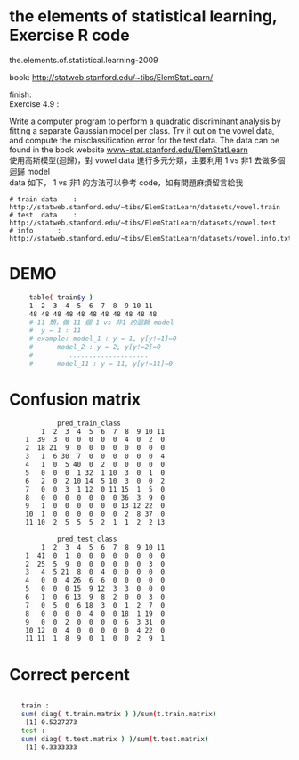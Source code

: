 # the elements of statistical learning, Exercise R code
the.elements.of.statistical.learning-2009

book: http://statweb.stanford.edu/~tibs/ElemStatLearn/

finish:<br>
Exercise 4.9 : <br>

Write a computer program to perform a quadratic discriminant
analysis by fitting a separate Gaussian model per class. Try it out on the
vowel data, and compute the misclassification error for the test data. The
data can be found in the book website www-stat.stanford.edu/ElemStatLearn <br>
使用高斯模型(迴歸)，對 vowel data 進行多元分類，主要利用 1 vs 非1 去做多個迴歸 model<br>
data 如下， 1 vs 非1 的方法可以參考 code，如有問題麻煩留言給我

	# train data 	: http://statweb.stanford.edu/~tibs/ElemStatLearn/datasets/vowel.train
	# test  data 	: http://statweb.stanford.edu/~tibs/ElemStatLearn/datasets/vowel.test
	# info		: http://statweb.stanford.edu/~tibs/ElemStatLearn/datasets/vowel.info.txt


 #  DEMO <br> 
```sh
	 table( train$y )
	 1  2  3  4  5  6  7  8  9 10 11 
	 48 48 48 48 48 48 48 48 48 48 48
	 # 11 類，做 11 個 1 vs 非1 的迴歸 model
	 #  y = 1 : 11
	 # example:	model_1 : y = 1, y[y!=1]=0
	 #		model_2 : y = 2, y[y!=2]=0
	 #		   ....................
	 #		model_11 : y = 11, y[y!=11]=0
```	
 #  Confusion matrix <br> 	
 
```sh
     		pred_train_class
  	    1  2  3  4  5  6  7  8  9 10 11
	1  39  3  0  0  0  0  0  4  0  2  0
	2  18 21  9  0  0  0  0  0  0  0  0
	3   1  6 30  7  0  0  0  0  0  0  4
	4   1  0  5 40  0  2  0  0  0  0  0
	5   0  0  0  1 32  1 10  3  0  1  0
	6   2  0  2 10 14  5 10  3  0  0  2
	7   0  0  3  1 12  0 11 15  1  5  0
	8   0  0  0  0  0  0  0 36  3  9  0
	9   1  0  0  0  0  0  0 13 12 22  0
	10  1  0  0  0  0  0  0  2  8 37  0
	11 10  2  5  5  5  2  1  1  2  2 13
	   
     		pred_test_class
  	    1  2  3  4  5  6  7  8  9 10 11
   	1  41  0  1  0  0  0  0  0  0  0  0
   	2  25  5  9  0  0  0  0  0  0  3  0
   	3   4  5 21  8  0  4  0  0  0  0  0
   	4   0  0  4 26  6  6  0  0  0  0  0
   	5   0  0  0 15  9 12  3  3  0  0  0
   	6   1  0  6 13  9  8  2  0  0  3  0
   	7   0  5  0  6 18  3  0  1  2  7  0
   	8   0  0  0  0  4  0  0 18  1 19  0
   	9   0  0  2  0  0  0  0  6  3 31  0
	10 12  0  4  0  0  0  0  0  4 22  0
   	11 11  1  8  9  0  1  0  0  2  9  1	   
```	 
 #  Correct percent <br> 
 ```sh

	train :
	sum( diag( t.train.matrix ) )/sum(t.train.matrix)
	 [1] 0.5227273	
	test : 
	sum( diag( t.test.matrix ) )/sum(t.test.matrix)
	 [1] 0.3333333	 
```		
	

	
	
	


